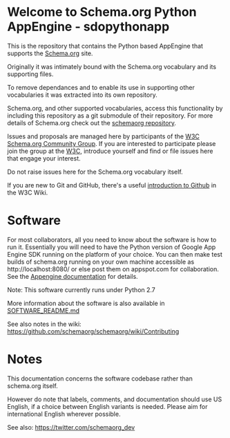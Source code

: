 Welcome to Schema.org Python AppEngine  -  sdopythonapp
=======================================================


This is the repository that contains the Python based AppEngine that supports the [Schema.org](https://schema.org/) site. 

Originally it was intimately bound with the Schema.org vocabulary and its supporting files.

To remove dependances and to enable its use in supporting other vocabularies it was extracted into its own repository.

Schema.org, and other supported vocabularies, access this functionality by including this repository as a git submodule of their repository.  For more details of Schema.org check out the [schemaorg repository](https://github.com/schemaorg/schemaorg). 

Issues and proposals are managed here by participants of the [W3C Schema.org Community Group](https://www.w3.org/community/schemaorg/). If you are interested to participate please
join the group at the [W3C](https://www.w3.org/community/schemaorg/), introduce yourself and find or file issues here that engage your interest. 

Do not raise issues here for the Schema.org vocabulary itself.

If you are new to Git and GitHub, there's a useful [introduction to Github](https://www.w3.org/2006/tools/wiki/Github) in the W3C Wiki.


Software
========

For most collaborators, all you need to know about the software is how to run it. Essentially you will need to have the Python version of Google App Engine SDK running on the platform of your choice. You can then make test builds of schema.org running on your own machine accessible as http://localhost:8080/ or else post them on appspot.com for collaboration. See the [Appengine documentation](https://cloud.google.com/appengine/docs/python/) for details.

Note: This software currently runs under Python 2.7

More information about the software is also available in [SOFTWARE_README.md](SOFTWARE_README.md)

See also notes in the wiki: https://github.com/schemaorg/schemaorg/wiki/Contributing


Notes
=====

This documentation concerns the software codebase rather than schema.org itself.

However do note that labels, comments, and documentation should use US English, if a choice between English variants is needed. Please aim for international
English wherever possible.

See also: https://twitter.com/schemaorg_dev
